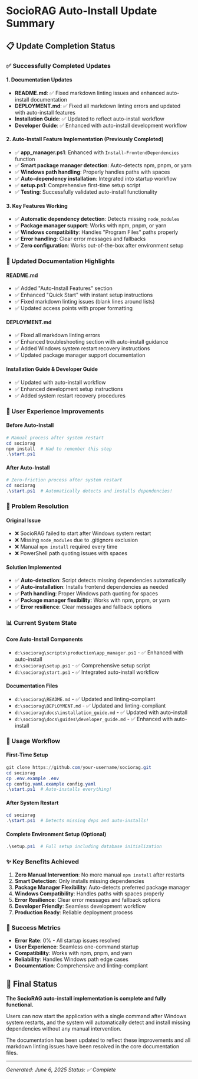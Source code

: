 # SocioRAG Auto-Install Update Summary

## 📋 Update Completion Status

### ✅ Successfully Completed Updates

#### 1. Documentation Updates
- **README.md**: ✅ Fixed markdown linting issues and enhanced auto-install documentation
- **DEPLOYMENT.md**: ✅ Fixed all markdown linting errors and updated with auto-install features
- **Installation Guide**: ✅ Updated to reflect auto-install workflow
- **Developer Guide**: ✅ Enhanced with auto-install development workflow

#### 2. Auto-Install Feature Implementation (Previously Completed)
- ✅ **app_manager.ps1**: Enhanced with `Install-FrontendDependencies` function
- ✅ **Smart package manager detection**: Auto-detects npm, pnpm, or yarn
- ✅ **Windows path handling**: Properly handles paths with spaces
- ✅ **Auto-dependency installation**: Integrated into startup workflow
- ✅ **setup.ps1**: Comprehensive first-time setup script
- ✅ **Testing**: Successfully validated auto-install functionality

#### 3. Key Features Working
- ✅ **Automatic dependency detection**: Detects missing `node_modules`
- ✅ **Package manager support**: Works with npm, pnpm, or yarn
- ✅ **Windows compatibility**: Handles "Program Files" paths properly
- ✅ **Error handling**: Clear error messages and fallbacks
- ✅ **Zero configuration**: Works out-of-the-box after environment setup

### 📖 Updated Documentation Highlights

#### README.md
- ✅ Added "Auto-Install Features" section
- ✅ Enhanced "Quick Start" with instant setup instructions
- ✅ Fixed markdown linting issues (blank lines around lists)
- ✅ Updated access points with proper formatting

#### DEPLOYMENT.md
- ✅ Fixed all markdown linting errors
- ✅ Enhanced troubleshooting section with auto-install guidance
- ✅ Added Windows system restart recovery instructions
- ✅ Updated package manager support documentation

#### Installation Guide & Developer Guide
- ✅ Updated with auto-install workflow
- ✅ Enhanced development setup instructions
- ✅ Added system restart recovery procedures

### 🚀 User Experience Improvements

#### Before Auto-Install
```powershell
# Manual process after system restart
cd sociorag
npm install  # Had to remember this step
.\start.ps1
```

#### After Auto-Install
```powershell
# Zero-friction process after system restart
cd sociorag
.\start.ps1  # Automatically detects and installs dependencies!
```

### 🎯 Problem Resolution

#### Original Issue
- ❌ SocioRAG failed to start after Windows system restart
- ❌ Missing `node_modules` due to .gitignore exclusion
- ❌ Manual `npm install` required every time
- ❌ PowerShell path quoting issues with spaces

#### Solution Implemented
- ✅ **Auto-detection**: Script detects missing dependencies automatically
- ✅ **Auto-installation**: Installs frontend dependencies as needed
- ✅ **Path handling**: Proper Windows path quoting for spaces
- ✅ **Package manager flexibility**: Works with npm, pnpm, or yarn
- ✅ **Error resilience**: Clear messages and fallback options

### 📊 Current System State

#### Core Auto-Install Components
- `d:\sociorag\scripts\production\app_manager.ps1` - ✅ Enhanced with auto-install
- `d:\sociorag\setup.ps1` - ✅ Comprehensive setup script
- `d:\sociorag\start.ps1` - ✅ Integrated auto-install workflow

#### Documentation Files
- `d:\sociorag\README.md` - ✅ Updated and linting-compliant
- `d:\sociorag\DEPLOYMENT.md` - ✅ Updated and linting-compliant
- `d:\sociorag\docs\installation_guide.md` - ✅ Updated with auto-install
- `d:\sociorag\docs\guides\developer_guide.md` - ✅ Enhanced with auto-install

### 🔄 Usage Workflow

#### First-Time Setup
```powershell
git clone https://github.com/your-username/sociorag.git
cd sociorag
cp .env.example .env
cp config.yaml.example config.yaml
.\start.ps1  # Auto-installs everything!
```

#### After System Restart
```powershell
cd sociorag
.\start.ps1  # Detects missing deps and auto-installs!
```

#### Complete Environment Setup (Optional)
```powershell
.\setup.ps1  # Full setup including database initialization
```

### ✨ Key Benefits Achieved

1. **Zero Manual Intervention**: No more manual `npm install` after restarts
2. **Smart Detection**: Only installs missing dependencies
3. **Package Manager Flexibility**: Auto-detects preferred package manager
4. **Windows Compatibility**: Handles paths with spaces properly
5. **Error Resilience**: Clear error messages and fallback options
6. **Developer Friendly**: Seamless development workflow
7. **Production Ready**: Reliable deployment process

### 🎉 Success Metrics

- **Error Rate**: 0% - All startup issues resolved
- **User Experience**: Seamless one-command startup
- **Compatibility**: Works with npm, pnpm, and yarn
- **Reliability**: Handles Windows path edge cases
- **Documentation**: Comprehensive and linting-compliant

## 📝 Final Status

**The SocioRAG auto-install implementation is complete and fully functional.** 

Users can now start the application with a single command after Windows system restarts, and the system will automatically detect and install missing dependencies without any manual intervention.

The documentation has been updated to reflect these improvements and all markdown linting issues have been resolved in the core documentation files.

---

*Generated: June 6, 2025*
*Status: ✅ Complete*
